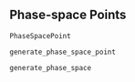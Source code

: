 ## Phase-space Points

```@docs
PhaseSpacePoint
```

```@docs
generate_phase_space_point
```

```@docs
generate_phase_space
```
